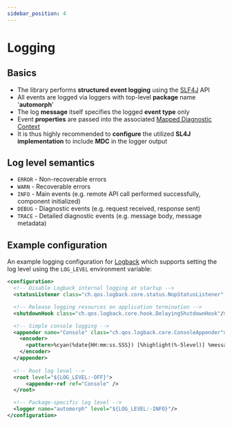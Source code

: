 ```yaml
---
sidebar_position: 4
---
```


# Logging

## Basics

* The library performs **structured event logging** using the [SLF4J](http://www.slf4j.org/) API
* All events are logged via loggers with top-level **package** name '**automorph**'
* The log **message** itself specifies the logged **event type** only
* Event **properties** are passed into the associated [Mapped Diagnostic Context](https://www.slf4j.org/api/org/slf4j/MDC.html)
* It is thus highly recommended to **configure** the utilized **SL4J implementation** to include **MDC** in the logger output


## Log level semantics

* `ERROR` - Non-recoverable errors
* `WARN` - Recoverable errors
* `INFO` - Main events (e.g. remote API call performed successfully, component initialized)
* `DEBUG` - Diagnostic events (e.g. request received, response sent)
* `TRACE` - Detailed diagnostic events (e.g. message body, message metadata)


## Example configuration

An example logging configuration for [Logback](https://logback.qos.ch/) which supports setting the log level using the `LOG_LEVEL` environment variable:

```xml
<configuration>
  <!-- Disable Logback internal logging at startup -->
  <statusListener class="ch.qos.logback.core.status.NopStatusListener" />

  <!-- Release logging resources on application termination -->
  <shutdownHook class="ch.qos.logback.core.hook.DelayingShutdownHook"/>

  <!-- Simple console logging -->
  <appender name="Console" class="ch.qos.logback.core.ConsoleAppender">
    <encoder>
      <pattern>%cyan(%date{HH:mm:ss.SSS}) [%highlight(%-5level)] %message - %gray(%mdc) %</pattern>
    </encoder>
  </appender>
    
  <!-- Root log level -->
  <root level="${LOG_LEVEL:-OFF}">
      <appender-ref ref="Console" />
  </root>

  <!-- Package-specific log level -->
  <logger name="automorph" level="${LOG_LEVEL:-INFO}"/>
</configuration>
```
